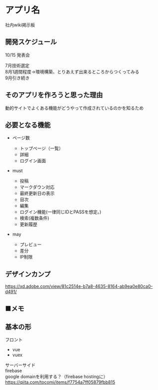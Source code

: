 # アプリ名
社内wiki掲示板

## 開発スケジュール
10/15 発表会  

7月技術選定  
8月1週間程度→環境構築、とりあえず出来るところからつくってみる  
9月引き続き

## そのアプリを作ろうと思った理由
動的サイトでよくある機能がどうやって作成されているのかを知るため

## 必要となる機能

- ページ数
  - トップページ（一覧）
  - 詳細
  - ログイン画面

- must
  - 投稿
  - マークダウン対応
  - 最終更新日の表示
  - 目次
  - 編集
  - ログイン機能(一律同じIDとPASSを想定。)
  - 検索(複数条件)
  - 更新履歴
- may
  - プレビュー
  - 差分
  - IP制限

## デザインカンプ
https://xd.adobe.com/view/81c2514e-b7a8-4635-8164-ab9ea0e80ca0-d491/

## ■メモ
## 基本の形  
フロント  
- vue  
- vuex

サーバーサイド  
firebase  
google domainを利用する？（firebase hostingに）  
https://qiita.com/tocomi/items/f7754a7ff05879fbb815
